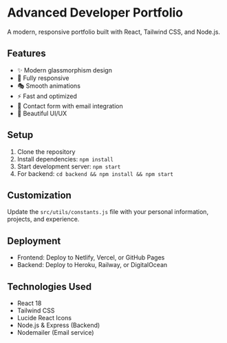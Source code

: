 # Advanced Developer Portfolio

A modern, responsive portfolio built with React, Tailwind CSS, and Node.js.

## Features

- ✨ Modern glassmorphism design
- 📱 Fully responsive
- 🎭 Smooth animations
- ⚡ Fast and optimized
- 📧 Contact form with email integration
- 🎨 Beautiful UI/UX

## Setup

1. Clone the repository
2. Install dependencies: `npm install`
3. Start development server: `npm start`
4. For backend: `cd backend && npm install && npm start`

## Customization

Update the `src/utils/constants.js` file with your personal information, projects, and experience.

## Deployment

- Frontend: Deploy to Netlify, Vercel, or GitHub Pages
- Backend: Deploy to Heroku, Railway, or DigitalOcean

## Technologies Used

- React 18
- Tailwind CSS
- Lucide React Icons
- Node.js & Express (Backend)
- Nodemailer (Email service)